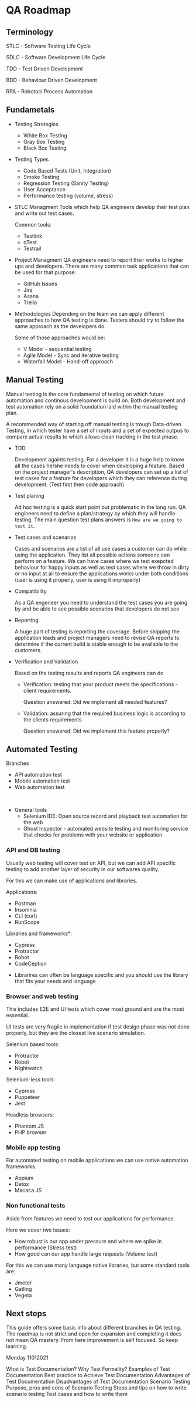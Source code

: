 # QA Roadmap


## Terminology

STLC - Software Testing Life Cycle

SDLC - Software Development Life Cycle

TDD - Test Driven Development

BDD - Behaviour Driven Development

RPA - Robotoci Process Automation

## Fundametals

- Testing Strategies
  - White Box Testing 
  - Gray Box Testing
  - Black Box Testing

- Testing Types
  - Code Based Tests (Unit, Integration)
  - Smoke Testing
  - Regression Testing (Sanity Testing)
  - User Acceptance
  - Performance testing (volume, stress)

- STLC Managment
  Tools which help QA engineers develop their test plan and write out test cases.

  Common tools:
    - Testlink
    - qTest
    - Testrail 

- Project Managment
  QA engineers need to report their works to higher ups and developers. There are many common task applications that can be used for that purpose:

  - GitHub Issues
  - Jira
  - Asana
  - Trello


- Methodologies
  Depending on the team we can apply different approaches to how QA testing is done. Testers should try to follow the same approach as the developers do.

  Some of those approaches would be:
  - V Model - sequential testing
  - Agile Model - Sync and iterative testing
  - Waterfall Model - Hand-off approach


## Manual Testing

Manual testing is the core fundamental of testing on which future automation and continous development is build on. Both development and test automation rely on a solid foundation laid within the manual testing plan.

A recommended way of starting off manual testing is trough Data-driven Testing, in which tester have a set of inputs and a set of expected outpus to compare actual results to which allows clean tracking in the test phase.


- TDD 

  Development againts testing. For a developer it is a huge help to know all the cases he/she needs to cover when developing a feature. Based on the project manager's description, QA developers can set up a list of test cases for a feature for developers which they can reference during development. (Test first then code approach)

- Test planing

  Ad hoc testing is a quick start point but problematic in the long run. QA engineers need to define a plan/strategy by which they will handle testing. The main question test plans answers is `How are we going to test it`.

- Test cases and scenarios

  Cases and scenarios are a list of all use cases a customer can do while using the application. They list all possible actions someone can perform on a feature. We can have cases where we test exepcted behaviour for happy inputs as well as test cases where we throw in dirty or no input at all to ensure the applications works under both conditions (user is using it properly, user is using it improperly)

- Compatibility

  As a QA engeneer you need to understand the test cases you are going by and be able to see possible scenarios that developers do not see

- Reporting

  A huge part of testing is reporting the coverage. Before shipping the application leads and project managers need to revise QA reports to determine if the current build is stable enough to be available to the customers.

- Verification and Validation

  Based on the testing results and reports QA engineers can do

  - Verification: testing that your product meets the specifications - client requirements.
  
    Question answered: Did we implement all needed features?

  - Validation: assuring that the required business logic is according to the clients requirements

    Question answered: Did we implement this feature properly? 



## Automated Testing

Branches
  - API automation test
  - Mobile automation test
  - Web automation test

<br>

- General tools
  - Selenium IDE: Open source record and playback test automation for the web
  - Ghost Inspector - automated website testing and monitoring service that checks for problems with your website or application


### API and DB testing

Usually web testing will cover test on API, but we can add API specific testing to add another layer of security in our softwares quality.

For this we can make use of applications and libraries.

Applications: 
  - Postman
  - Insomnia
  - CLI (curl)
  - RunScope

Libraries and frameworks*:
  - Cypress
  - Protractor
  - Robot
  - CodeCeption

* Librarires can often be language specific and you should use the library that fits your needs and language


### Browser and web testing

This includes E2E and UI tests which cover most ground and are the most essential. 

UI tests are very fragile in implementation if test design phase was not done properly, but they are the closest live scenario simulation.

Selenium based tools:
  - Protractor
  - Robot
  - Nightwatch

Selenium-less tools:
  - Cypress
  - Puppeteer
  - Jest

Headless browsers: 
  - Phantom JS
  - PHP browser


### Mobile app testing

For automated testing on mobile applications we can use native automation frameworks.

- Appium
- Detox
- Macaca JS



### Non functional tests

Aside from features we need to test our applications for performance.

Here we cover two issues:

- How robust is our app under pressure and where we spike in performance (Stress test) 
- How good can our app handle large requests (Volume test)


For this we can use many language native libraries, but some standard tools are:

- Jmeter
- Gatling
- Vegeta


## Next steps

This guide offers some basic info about different branches in QA testing. The roadmap is not strict and open for expansion and completing it does not mean QA mastery. From here improvement is self focused. So keep learning.


Monday 11012021

What is Test Documentation?
Why Test Formality?
Examples of Test Documentation
Best practice to Achieve Test Documentation
Advantages of Test Documentation
Disadvantages of Test Documentation
Scenario Testing
Purpose, pros and cons of Scenario Testing
Steps and tips on how to write scenario testing
Test cases and how to write them
